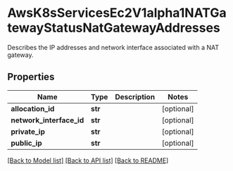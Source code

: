 # AwsK8sServicesEc2V1alpha1NATGatewayStatusNatGatewayAddresses

Describes the IP addresses and network interface associated with a NAT gateway.
## Properties
Name | Type | Description | Notes
------------ | ------------- | ------------- | -------------
**allocation_id** | **str** |  | [optional] 
**network_interface_id** | **str** |  | [optional] 
**private_ip** | **str** |  | [optional] 
**public_ip** | **str** |  | [optional] 

[[Back to Model list]](../README.md#documentation-for-models) [[Back to API list]](../README.md#documentation-for-api-endpoints) [[Back to README]](../README.md)


